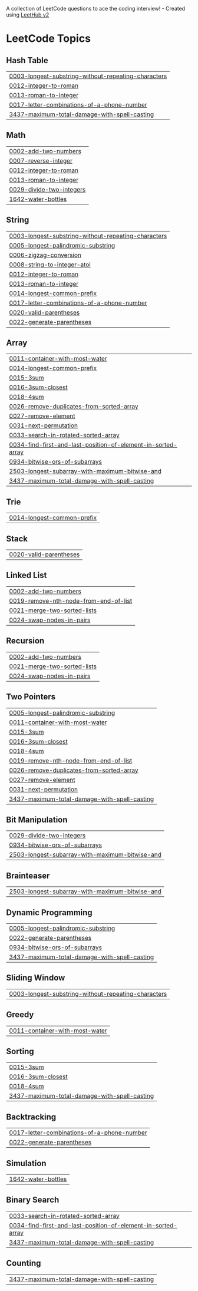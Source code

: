 A collection of LeetCode questions to ace the coding interview! - Created using [LeetHub v2](https://github.com/arunbhardwaj/LeetHub-2.0)
<!---LeetCode Topics Start-->
# LeetCode Topics
## Hash Table
|  |
| ------- |
| [0003-longest-substring-without-repeating-characters](https://github.com/agoodjoe637/leetcode/tree/master/0003-longest-substring-without-repeating-characters) |
| [0012-integer-to-roman](https://github.com/agoodjoe637/leetcode/tree/master/0012-integer-to-roman) |
| [0013-roman-to-integer](https://github.com/agoodjoe637/leetcode/tree/master/0013-roman-to-integer) |
| [0017-letter-combinations-of-a-phone-number](https://github.com/agoodjoe637/leetcode/tree/master/0017-letter-combinations-of-a-phone-number) |
| [3437-maximum-total-damage-with-spell-casting](https://github.com/agoodjoe637/leetcode/tree/master/3437-maximum-total-damage-with-spell-casting) |
## Math
|  |
| ------- |
| [0002-add-two-numbers](https://github.com/agoodjoe637/leetcode/tree/master/0002-add-two-numbers) |
| [0007-reverse-integer](https://github.com/agoodjoe637/leetcode/tree/master/0007-reverse-integer) |
| [0012-integer-to-roman](https://github.com/agoodjoe637/leetcode/tree/master/0012-integer-to-roman) |
| [0013-roman-to-integer](https://github.com/agoodjoe637/leetcode/tree/master/0013-roman-to-integer) |
| [0029-divide-two-integers](https://github.com/agoodjoe637/leetcode/tree/master/0029-divide-two-integers) |
| [1642-water-bottles](https://github.com/agoodjoe637/leetcode/tree/master/1642-water-bottles) |
## String
|  |
| ------- |
| [0003-longest-substring-without-repeating-characters](https://github.com/agoodjoe637/leetcode/tree/master/0003-longest-substring-without-repeating-characters) |
| [0005-longest-palindromic-substring](https://github.com/agoodjoe637/leetcode/tree/master/0005-longest-palindromic-substring) |
| [0006-zigzag-conversion](https://github.com/agoodjoe637/leetcode/tree/master/0006-zigzag-conversion) |
| [0008-string-to-integer-atoi](https://github.com/agoodjoe637/leetcode/tree/master/0008-string-to-integer-atoi) |
| [0012-integer-to-roman](https://github.com/agoodjoe637/leetcode/tree/master/0012-integer-to-roman) |
| [0013-roman-to-integer](https://github.com/agoodjoe637/leetcode/tree/master/0013-roman-to-integer) |
| [0014-longest-common-prefix](https://github.com/agoodjoe637/leetcode/tree/master/0014-longest-common-prefix) |
| [0017-letter-combinations-of-a-phone-number](https://github.com/agoodjoe637/leetcode/tree/master/0017-letter-combinations-of-a-phone-number) |
| [0020-valid-parentheses](https://github.com/agoodjoe637/leetcode/tree/master/0020-valid-parentheses) |
| [0022-generate-parentheses](https://github.com/agoodjoe637/leetcode/tree/master/0022-generate-parentheses) |
## Array
|  |
| ------- |
| [0011-container-with-most-water](https://github.com/agoodjoe637/leetcode/tree/master/0011-container-with-most-water) |
| [0014-longest-common-prefix](https://github.com/agoodjoe637/leetcode/tree/master/0014-longest-common-prefix) |
| [0015-3sum](https://github.com/agoodjoe637/leetcode/tree/master/0015-3sum) |
| [0016-3sum-closest](https://github.com/agoodjoe637/leetcode/tree/master/0016-3sum-closest) |
| [0018-4sum](https://github.com/agoodjoe637/leetcode/tree/master/0018-4sum) |
| [0026-remove-duplicates-from-sorted-array](https://github.com/agoodjoe637/leetcode/tree/master/0026-remove-duplicates-from-sorted-array) |
| [0027-remove-element](https://github.com/agoodjoe637/leetcode/tree/master/0027-remove-element) |
| [0031-next-permutation](https://github.com/agoodjoe637/leetcode/tree/master/0031-next-permutation) |
| [0033-search-in-rotated-sorted-array](https://github.com/agoodjoe637/leetcode/tree/master/0033-search-in-rotated-sorted-array) |
| [0034-find-first-and-last-position-of-element-in-sorted-array](https://github.com/agoodjoe637/leetcode/tree/master/0034-find-first-and-last-position-of-element-in-sorted-array) |
| [0934-bitwise-ors-of-subarrays](https://github.com/agoodjoe637/leetcode/tree/master/0934-bitwise-ors-of-subarrays) |
| [2503-longest-subarray-with-maximum-bitwise-and](https://github.com/agoodjoe637/leetcode/tree/master/2503-longest-subarray-with-maximum-bitwise-and) |
| [3437-maximum-total-damage-with-spell-casting](https://github.com/agoodjoe637/leetcode/tree/master/3437-maximum-total-damage-with-spell-casting) |
## Trie
|  |
| ------- |
| [0014-longest-common-prefix](https://github.com/agoodjoe637/leetcode/tree/master/0014-longest-common-prefix) |
## Stack
|  |
| ------- |
| [0020-valid-parentheses](https://github.com/agoodjoe637/leetcode/tree/master/0020-valid-parentheses) |
## Linked List
|  |
| ------- |
| [0002-add-two-numbers](https://github.com/agoodjoe637/leetcode/tree/master/0002-add-two-numbers) |
| [0019-remove-nth-node-from-end-of-list](https://github.com/agoodjoe637/leetcode/tree/master/0019-remove-nth-node-from-end-of-list) |
| [0021-merge-two-sorted-lists](https://github.com/agoodjoe637/leetcode/tree/master/0021-merge-two-sorted-lists) |
| [0024-swap-nodes-in-pairs](https://github.com/agoodjoe637/leetcode/tree/master/0024-swap-nodes-in-pairs) |
## Recursion
|  |
| ------- |
| [0002-add-two-numbers](https://github.com/agoodjoe637/leetcode/tree/master/0002-add-two-numbers) |
| [0021-merge-two-sorted-lists](https://github.com/agoodjoe637/leetcode/tree/master/0021-merge-two-sorted-lists) |
| [0024-swap-nodes-in-pairs](https://github.com/agoodjoe637/leetcode/tree/master/0024-swap-nodes-in-pairs) |
## Two Pointers
|  |
| ------- |
| [0005-longest-palindromic-substring](https://github.com/agoodjoe637/leetcode/tree/master/0005-longest-palindromic-substring) |
| [0011-container-with-most-water](https://github.com/agoodjoe637/leetcode/tree/master/0011-container-with-most-water) |
| [0015-3sum](https://github.com/agoodjoe637/leetcode/tree/master/0015-3sum) |
| [0016-3sum-closest](https://github.com/agoodjoe637/leetcode/tree/master/0016-3sum-closest) |
| [0018-4sum](https://github.com/agoodjoe637/leetcode/tree/master/0018-4sum) |
| [0019-remove-nth-node-from-end-of-list](https://github.com/agoodjoe637/leetcode/tree/master/0019-remove-nth-node-from-end-of-list) |
| [0026-remove-duplicates-from-sorted-array](https://github.com/agoodjoe637/leetcode/tree/master/0026-remove-duplicates-from-sorted-array) |
| [0027-remove-element](https://github.com/agoodjoe637/leetcode/tree/master/0027-remove-element) |
| [0031-next-permutation](https://github.com/agoodjoe637/leetcode/tree/master/0031-next-permutation) |
| [3437-maximum-total-damage-with-spell-casting](https://github.com/agoodjoe637/leetcode/tree/master/3437-maximum-total-damage-with-spell-casting) |
## Bit Manipulation
|  |
| ------- |
| [0029-divide-two-integers](https://github.com/agoodjoe637/leetcode/tree/master/0029-divide-two-integers) |
| [0934-bitwise-ors-of-subarrays](https://github.com/agoodjoe637/leetcode/tree/master/0934-bitwise-ors-of-subarrays) |
| [2503-longest-subarray-with-maximum-bitwise-and](https://github.com/agoodjoe637/leetcode/tree/master/2503-longest-subarray-with-maximum-bitwise-and) |
## Brainteaser
|  |
| ------- |
| [2503-longest-subarray-with-maximum-bitwise-and](https://github.com/agoodjoe637/leetcode/tree/master/2503-longest-subarray-with-maximum-bitwise-and) |
## Dynamic Programming
|  |
| ------- |
| [0005-longest-palindromic-substring](https://github.com/agoodjoe637/leetcode/tree/master/0005-longest-palindromic-substring) |
| [0022-generate-parentheses](https://github.com/agoodjoe637/leetcode/tree/master/0022-generate-parentheses) |
| [0934-bitwise-ors-of-subarrays](https://github.com/agoodjoe637/leetcode/tree/master/0934-bitwise-ors-of-subarrays) |
| [3437-maximum-total-damage-with-spell-casting](https://github.com/agoodjoe637/leetcode/tree/master/3437-maximum-total-damage-with-spell-casting) |
## Sliding Window
|  |
| ------- |
| [0003-longest-substring-without-repeating-characters](https://github.com/agoodjoe637/leetcode/tree/master/0003-longest-substring-without-repeating-characters) |
## Greedy
|  |
| ------- |
| [0011-container-with-most-water](https://github.com/agoodjoe637/leetcode/tree/master/0011-container-with-most-water) |
## Sorting
|  |
| ------- |
| [0015-3sum](https://github.com/agoodjoe637/leetcode/tree/master/0015-3sum) |
| [0016-3sum-closest](https://github.com/agoodjoe637/leetcode/tree/master/0016-3sum-closest) |
| [0018-4sum](https://github.com/agoodjoe637/leetcode/tree/master/0018-4sum) |
| [3437-maximum-total-damage-with-spell-casting](https://github.com/agoodjoe637/leetcode/tree/master/3437-maximum-total-damage-with-spell-casting) |
## Backtracking
|  |
| ------- |
| [0017-letter-combinations-of-a-phone-number](https://github.com/agoodjoe637/leetcode/tree/master/0017-letter-combinations-of-a-phone-number) |
| [0022-generate-parentheses](https://github.com/agoodjoe637/leetcode/tree/master/0022-generate-parentheses) |
## Simulation
|  |
| ------- |
| [1642-water-bottles](https://github.com/agoodjoe637/leetcode/tree/master/1642-water-bottles) |
## Binary Search
|  |
| ------- |
| [0033-search-in-rotated-sorted-array](https://github.com/agoodjoe637/leetcode/tree/master/0033-search-in-rotated-sorted-array) |
| [0034-find-first-and-last-position-of-element-in-sorted-array](https://github.com/agoodjoe637/leetcode/tree/master/0034-find-first-and-last-position-of-element-in-sorted-array) |
| [3437-maximum-total-damage-with-spell-casting](https://github.com/agoodjoe637/leetcode/tree/master/3437-maximum-total-damage-with-spell-casting) |
## Counting
|  |
| ------- |
| [3437-maximum-total-damage-with-spell-casting](https://github.com/agoodjoe637/leetcode/tree/master/3437-maximum-total-damage-with-spell-casting) |
<!---LeetCode Topics End-->